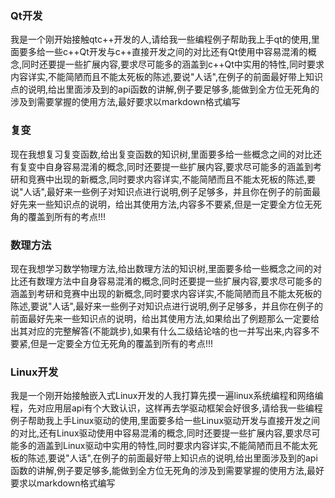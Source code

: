### Qt开发

我是一个刚开始接触qtc++开发的人,请给我一些编程例子帮助我上手qt的使用,里面要多给一些c++Qt开发与c++直接开发之间的对比还有Qt使用中容易混淆的概念,同时还要提一些扩展内容,要求尽可能多的涵盖到c++Qt中实用的特性,同时要求内容详实,不能简陋而且不能太死板的陈述,要说"人话",在例子的前面最好带上知识点的说明,给出里面涉及到的api函数的讲解,例子要足够多,能做到全方位无死角的涉及到需要掌握的使用方法,最好要求以markdown格式编写

### 复变
现在我想复习复变函数,给出复变函数的知识树,里面要多给一些概念之间的对比还有复变中自身容易混淆的概念,同时还要提一些扩展内容,要求尽可能多的涵盖到考研和竞赛中出现的新概念,同时要求内容详实,不能简陋而且不能太死板的陈述,要说"人话",最好来一些例子对知识点进行说明,例子足够多，并且你在例子的前面最好先来一些知识点的说明，给出其使用方法,内容多不要紧,但是一定要全方位无死角的覆盖到所有的考点!!!

### 数理方法
现在我想学习数学物理方法,给出数理方法的知识树,里面要多给一些概念之间的对比还有数理方法中自身容易混淆的概念,同时还要提一些扩展内容,要求尽可能多的涵盖到考研和竞赛中出现的新概念,同时要求内容详实,不能简陋而且不能太死板的陈述,要说"人话",最好来一些例子对知识点进行说明,例子足够多，并且你在例子的前面最好先来一些知识点的说明，给出其使用方法,如果给出了例题那么一定要给出其对应的完整解答(不能跳步),如果有什么二级结论啥的也一并写出来,内容多不要紧,但是一定要全方位无死角的覆盖到所有的考点!!!

### Linux开发
我是一个刚开始接触嵌入式Linux开发的人我打算先摸一遍linux系统编程和网络编程，先对应用层api有个大致认识，这样再去学驱动框架会好很多,请给我一些编程例子帮助我上手Linux驱动的使用,里面要多给一些Linux驱动开发与直接开发之间的对比,还有Linux驱动使用中容易混淆的概念,同时还要提一些扩展内容,要求尽可能多的涵盖到Linux驱动中实用的特性,同时要求内容详实,不能简陋而且不能太死板的陈述,要说"人话",在例子的前面最好带上知识点的说明,给出里面涉及到的api函数的讲解,例子要足够多,能做到全方位无死角的涉及到需要掌握的使用方法,最好要求以markdown格式编写